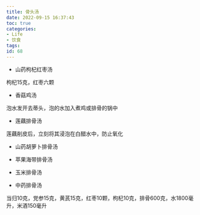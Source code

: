 ```yaml
---
title: 骨头汤
date: 2022-09-15 16:37:43
toc: true
categories:
- Life
- 饮食
tags:
id: 68
---
```


- 山药枸杞红枣汤

枸杞15克，红枣六颗

<!--more-->

- 香菇鸡汤

泡水发开去蒂头，泡的水加入煮鸡或排骨的锅中

- 莲藕排骨汤

莲藕削皮后，立刻将其浸泡在白醋水中，防止氧化

- 山药胡萝卜排骨汤

- 苹果海带排骨汤

- 玉米排骨汤

- 中药排骨汤

当归10克，党参15克，黄芪15克，红枣10颗，枸杞10克，排骨600克，水1800毫升，米酒150毫升
